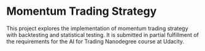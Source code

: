 # Momentum Trading Strategy

This project explores the implementation of momentum trading strategy
with backtesting and statistical testing. It is submitted in partial 
fulfillment of the requirements for the AI for Trading Nanodegree
course at Udacity.
